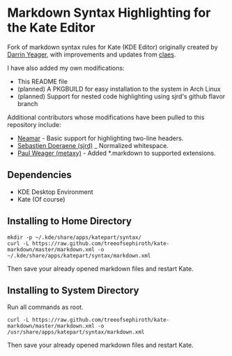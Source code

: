 # Markdown Syntax Highlighting for the Kate Editor

Fork of markdown syntax rules for Kate (KDE Editor) originally created by [Darrin Yeager,](http://www.dyeager.org/blog/2008/06/kate-markdown-color-syntax-highlighting.html) with improvements and updates from [claes](https://github.com/claes/kate-markdown).

I have also added my own modifications:

* This README file
* (planned) A PKGBUILD for easy installation to the system in Arch Linux
* (planned) Support for nested code highlighting using sjrd's github flavor branch

Additional contributors whose modifications have been pulled to this repository include:

* [Neamar](https://github.com/Neamar/kate-markdown) - Basic support for highlighting two-line headers.
* [Sebastien Doeraene (sjrd)](https://github.com/sjrd/kate-markdown) _ Normalized whitespace.
* [Paul Weager (metaxy)](https://github.com/metaxy/kate-markdown) - Added *.markdown to supported extensions.

## Dependencies

* KDE Desktop Environment
* Kate (Of course)

## Installing to Home Directory

    mkdir -p ~/.kde/share/apps/katepart/syntax/
    curl -L https://raw.github.com/treeofsephiroth/kate-markdown/master/markdown.xml -o ~/.kde/share/apps/katepart/syntax/markdown.xml

Then save your already opened markdown files and restart Kate.

## Installing to System Directory

Run all commands as root.

    curl -L https://raw.github.com/treeofsephiroth/kate-markdown/master/markdown.xml -o /usr/share/apps/katepart/syntax/markdown.xml
    

Then save your already opened markdown files and restart Kate.